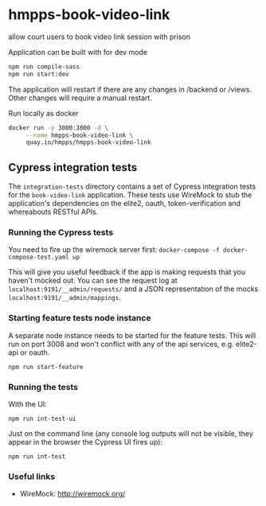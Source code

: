 # hmpps-book-video-link
allow court users to book video link session with prison

Application can be built with for dev mode

```bash
npm run compile-sass 
npm run start:dev
```

The application will restart if there are any changes in /backend or /views.
Other changes will require a manual restart.

Run locally as docker

```bash
docker run -p 3000:3000 -d \
     --name hmpps-book-video-link \
     quay.io/hmpps/hmpps-book-video-link
```

## Cypress integration tests

The `integration-tests` directory contains a set of Cypress integration tests for the `book-video-link` application.
These tests use WireMock to stub the application's dependencies on the elite2, oauth, token-verification and whereabouts RESTful APIs.

### Running the Cypress tests

You need to fire up the wiremock server first:
```docker-compose -f docker-compose-test.yaml up```

This will give you useful feedback if the app is making requests that you haven't mocked out. You can see
the request log at `localhost:9191/__admin/requests/` and a JSON representation of the mocks `localhost:9191/__admin/mappings`.

### Starting feature tests node instance

A separate node instance needs to be started for the feature tests. This will run on port 3008 and won't conflict
with any of the api services, e.g. elite2-api or oauth.

```npm run start-feature```

### Running the tests

With the UI:
```
npm run int-test-ui
```

Just on the command line (any console log outputs will not be visible, they appear in the browser the Cypress UI fires up):
```
npm run int-test
```

### Useful links
- WireMock: http://wiremock.org/
